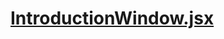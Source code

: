

<!-- Start components/IntroductionWindow.jsx -->

# [IntroductionWindow.jsx](IntroductionWindow.jsx)

<!-- End components/IntroductionWindow.jsx -->

